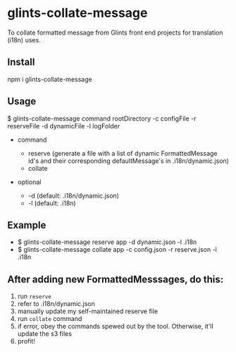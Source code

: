 # glints-collate-message
To collate formatted message from Glints front end projects for translation (i18n) uses.

## Install
npm i glints-collate-message

## Usage
$ glints-collate-message command rootDirectory -c configFile -r reserveFile -d dynamicFile -l logFolder

- command
  - reserve (generate a file with a list of dynamic FormattedMessage id's and their corresponding defaultMessage's in .i18n/dynamic.json)
  - collate

- optional
  - -d (default: .i18n/dynamic.json)
  - -l (default: .i18n)

## Example
- $ glints-collate-message reserve app -d dynamic.json -l .i18n
- $ glints-collate-message collate app -c config.json -r reserve.json -l .i18n

## After adding new FormattedMesssages, do this:

1. run `reserve`
2. refer to .i18n/dynamic.json
3. manually update my self-maintained reserve file
4. run `collate` command
5. if error, obey the commands spewed out by the tool. Otherwise, it'll update the s3 files
6. profit!
